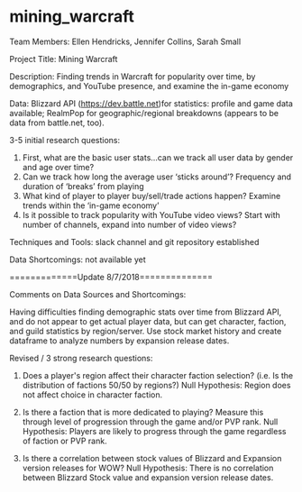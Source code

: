 # mining_warcraft

Team Members: Ellen Hendricks, Jennifer Collins, Sarah Small

Project Title: Mining Warcraft

Description:  Finding trends in Warcraft for popularity over time, by demographics, and YouTube presence, and examine the in-game economy

Data: Blizzard API (https://dev.battle.net)for statistics: profile and game data available; RealmPop for geographic/regional breakdowns
(appears to be data from battle.net, too). 


3-5 initial research questions:
1.	First, what are the basic user stats…can we track all user data by gender and age over time?
2.	Can we track how long the average user ‘sticks around’? Frequency and duration of ‘breaks’ from playing
3.	What kind of player to player buy/sell/trade actions happen? Examine trends within the ‘in-game economy’
4.	Is it possible to track popularity with YouTube video views? Start with number of channels, expand into number of video views?

Techniques and Tools: slack channel and git repository established

Data Shortcomings: not available yet

=============Update 8/7/2018==============

Comments on Data Sources and Shortcomings:

Having difficulties finding demographic stats over time from Blizzard API, and do not appear to get actual player data, but can get character, faction, and guild statistics by region/server. Use stock market history and create dataframe to analyze numbers by expansion release dates.

Revised / 3 strong research questions: 

1. Does a player's region affect their character faction selection? (i.e. Is the distribution of factions 50/50 by regions?) Null Hypothesis: Region does not affect choice in character faction.

2. Is there a faction that is more dedicated to playing? Measure this through level of progression through the game and/or PVP rank. Null Hypothesis: Players are likely to progress through the game regardless of faction or PVP rank.

3. Is there a correlation between stock values of Blizzard and Expansion version releases for WOW? 
   Null Hypothesis: There is no correlation between Blizzard Stock value and expansion version release dates.




  
